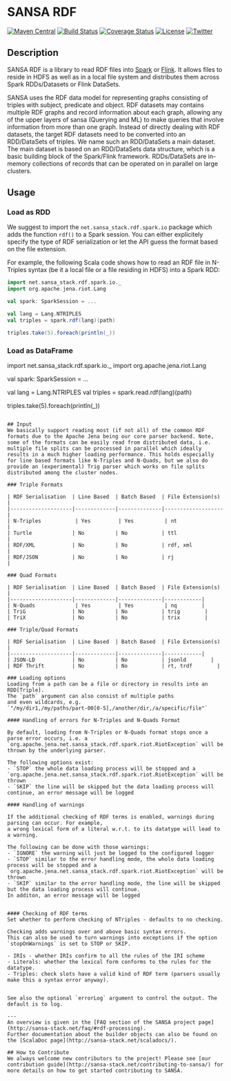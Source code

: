 # SANSA RDF
[![Maven Central](https://maven-badges.herokuapp.com/maven-central/net.sansa-stack/sansa-rdf-parent_2.11/badge.svg)](https://maven-badges.herokuapp.com/maven-central/net.sansa-stack/sansa-rdf-parent_2.11)
[![Build Status](https://ci.aksw.org/jenkins/job/SANSA%20RDF/job/develop/badge/icon)](https://ci.aksw.org/jenkins/job/SANSA%20RDF/job/develop/)
[![Coverage Status](https://coveralls.io/repos/github/SANSA-Stack/SANSA-RDF/badge.svg?branch=develop)](https://coveralls.io/github/SANSA-Stack/SANSA-RDF?branch=develop)
[![License](https://img.shields.io/badge/License-Apache%202.0-blue.svg)](https://opensource.org/licenses/Apache-2.0)
[![Twitter](https://img.shields.io/twitter/follow/SANSA_Stack.svg?style=social)](https://twitter.com/SANSA_Stack)

## Description
SANSA RDF is a library to read RDF files into [Spark](https://spark.apache.org) or [Flink](https://flink.apache.org). It allows files to reside in HDFS as well as in a local file system and distributes them across Spark RDDs/Datasets or Flink DataSets.


SANSA uses the RDF data model for representing graphs consisting of triples with subject, predicate and object. RDF datasets may contains multiple RDF graphs and record information about each graph, allowing any of the upper layers of sansa (Querying and ML) to make queries that involve information from more than one graph. Instead of directly dealing with RDF datasets, the target RDF datasets need to be converted into an RDD/DataSets of triples. We name such an RDD/DataSets a main dataset. The main dataset is based on an RDD/DataSets data structure, which is a basic building block of the Spark/Flink framework. RDDs/DataSets are in-memory collections of records that can be operated on in parallel on large clusters.

## Usage

### Load as RDD
We suggest to import the `net.sansa_stack.rdf.spark.io` package which adds the function `rdf()` to a Spark session. You can either explicitely specify the type of RDF serialization or let the API guess the format based on the file extension. 

For example, the following Scala code shows how to read an RDF file in N-Triples syntax (be it a local file or a file residing in HDFS) into a Spark RDD:
```scala
import net.sansa_stack.rdf.spark.io._
import org.apache.jena.riot.Lang

val spark: SparkSession = ...

val lang = Lang.NTRIPLES
val triples = spark.rdf(lang)(path)

triples.take(5).foreach(println(_))
```

### Load as DataFrame
import net.sansa_stack.rdf.spark.io._
import org.apache.jena.riot.Lang

val spark: SparkSession = ...

val lang = Lang.NTRIPLES
val triples = spark.read.rdf(lang)(path)

triples.take(5).foreach(println(_))
```

## Input
We basically support reading most (if not all) of the common RDF formats due to the Apache Jena being our core parser backend. Note, some of the formats can be easily read from distributed data, i.e. multiple file splits can be processed in parallel which ideally results in a much higher loading performance. This holds especially for line based formats like N-Triples and N-Quads, but we also do provide an (experimental) Trig parser which works on file splits distributed among the cluster nodes.

### Triple Formats

| RDF Serialisation  | Line Based  | Batch Based  | File Extension(s) |
|--------------------|-------------|--------------|-------------------|
| N-Triples           | Yes         | Yes          | nt                |
| Turtle             | No          | No           | ttl               |
| RDF/XML            | No          | No           | rdf, xml          |
| RDF/JSON           | No          | No           | rj                |

### Quad Formats

| RDF Serialisation  | Line Based  | Batch Based  | File Extension(s) |
|--------------------|-------------|--------------|------------|
| N-Quads             | Yes         | Yes          | nq        |
| TriG               | No          | No           | trig        |
| TriX               | No          | No           | trix        |

### Triple/Quad Formats

| RDF Serialisation  | Line Based  | Batch Based  | File Extension(s) |
|--------------------|-------------|--------------|------------|
| JSON-LD            | No          | No           | jsonld        |
| RDF Thrift         | No          | No           | rt, trdf        |

### Loading options
Loading from a path can be a file or directory in results into an RDD[Triple].
The `path` argument can also consist of multiple paths
and even wildcards, e.g.
`"/my/dir1,/my/paths/part-00[0-5],/another/dir,/a/specific/file"`

#### Handling of errors for N-Triples and N-Quads Format

By default, loading from N-Triples or N-Quads format stops once a parse error occurs, i.e. a `org.apache.jena.net.sansa_stack.rdf.spark.riot.RiotException` will be thrown by the underlying parser.

The following options exist:
- `STOP` the whole data loading process will be stopped and a `org.apache.jena.net.sansa_stack.rdf.spark.riot.RiotException` will be thrown
- `SKIP` the line will be skipped but the data loading process will continue, an error message will be logged

#### Handling of warnings

If the additional checking of RDF terms is enabled, warnings during parsing can occur. For example,
a wrong lexical form of a literal w.r.t. to its datatype will lead to a warning.

The following can be done with those warnings:
- `IGNORE` the warning will just be logged to the configured logger
- `STOP` similar to the error handling mode, the whole data loading process will be stopped and a
`org.apache.jena.net.sansa_stack.rdf.spark.riot.RiotException` will be thrown
- `SKIP` similar to the error handling mode, the line will be skipped but the data loading process will continue. 
In additon, an error message will be logged


#### Checking of RDF terms
Set whether to perform checking of NTriples - defaults to no checking.

Checking adds warnings over and above basic syntax errors.
This can also be used to turn warnings into exceptions if the option `stopOnWarnings` is set to STOP or SKIP.

- IRIs - whether IRIs confirm to all the rules of the IRI scheme
- Literals: whether the lexical form conforms to the rules for the datatype.
- Triples: check slots have a valid kind of RDF term (parsers usually make this a syntax error anyway).


See also the optional `errorLog` argument to control the output. The default is to log.

---
An overview is given in the [FAQ section of the SANSA project page](http://sansa-stack.net/faq/#rdf-processing). 
Further documentation about the builder objects can also be found on the [ScalaDoc page](http://sansa-stack.net/scaladocs/).

## How to Contribute
We always welcome new contributors to the project! Please see [our contribution guide](http://sansa-stack.net/contributing-to-sansa/) for more details on how to get started contributing to SANSA.

